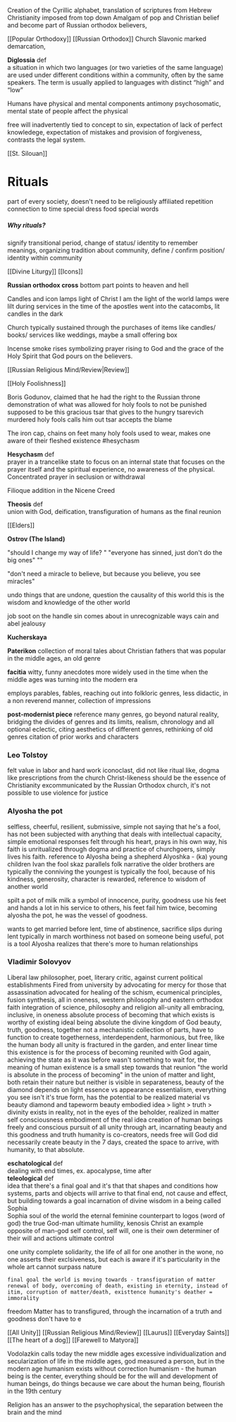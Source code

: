 
Creation of the Cyrillic alphabet, translation of scriptures from Hebrew
Christianity imposed from top down 
Amalgam of pop and Christian belief and become part of Russian orthodox believers, 

[[Popular Orthodoxy]]
[[Russian Orthodox]]
Church Slavonic 
marked demarcation, 

<div class="def">
<b>Diglossia</b>
<span class="cm-hashtag cm-hashtag-end cm-meta cm-tag-def">def</span>
<br>
a situation in which two languages (or two varieties of the same language) are used under different conditions within a community, often by the same speakers. The term is usually applied to languages with distinct “high” and “low”
 </div>


Humans have physical and mental components
antimony
psychosomatic, mental state of people affect the physical

free will inadvertently tied to concept to sin, expectation of lack of perfect knowledege, expectation of mistakes and provision of forgiveness, contrasts the legal system. 


[[St. Silouan]]
# Rituals
part of every society, doesn't need to be religiously affiliated
repetition
connection to time
special dress 
food 
special words

##### Why rituals?
signify transitional period, change of status/ identity
to remember meanings, organizing tradition
about community, define / confirm position/ identity within community

[[Divine Liturgy]]
[[Icons]]


**Russian orthodox cross**
bottom part points to heaven and hell


Candles and icon lamps
	light of Christ
	I am the light of the world
	lamps were lilt during services in the time of the apostles
		went into the catacombs, lit candles in the dark

Church typically sustained through the purchases of items like candles/ books/ services like weddings, maybe a small offering box

Incense
	smoke rises symbolizing prayer rising to God and the grace of the Holy Spirit that God pours on the believers.

[[Russian Religious Mind/Review|Review]]

[[Holy Foolishness]]

Boris Godunov, claimed that he had the right to the Russian throne
demonstration of what was allowed for holy fools to not be punished
supposed to be this gracious tsar that gives to the hungry
tsarevich murdered
holy fools calls him out
tsar accepts the blame

The iron cap, chains on feet
many holy fools used to wear, makes one aware of their fleshed existence
#hesychasm
<div class="def"><b>Hesychasm</b>
<span class="cm-hashtag cm-hashtag-end cm-meta cm-tag-def">def</span>
<br>
prayer in a trancelike state to focus on an internal state that focuses on the prayer itself and the spiritual experience, no awareness of the physical. Concentrated prayer in seclusion or withdrawal
</div>

Filioque
addition in the Nicene Creed

<div class="def"><b>Theosis</b>
<span class="cm-hashtag cm-hashtag-end cm-meta cm-tag-def">def</span>
<br>
union with God, deification, transfiguration of humans as the final reunion
</div>



[[Elders]]

**Ostrov (The Island)**

"should I change my way of life? "
"everyone has sinned, just don't do the big ones"
""

<div class='quote'>"don't need a miracle to believe, but because you believe, you see miracles"</div>

undo things that are undone, question the causality of this world
this is the wisdom and knowledge of the other world

job
soot on the handle
sin comes about in unrecognizable ways
cain and abel
jealousy



**Kucherskaya**

**Paterikon**
collection of moral tales about Christian fathers that was popular in the middle ages, an old genre

**facitia**
witty, funny anecdotes
more widely used in the time when the middle ages was turning into the modern era

employs parables, fables, reaching out into folkloric genres, less didactic, in a non reverend manner, collection of impressions

**post-modernist piece**
reference many genres, go beyond natural reality, bridging the divides of genres and its limits, realism, chronology and all optional
eclectic, citing aesthetics of different genres, rethinking of old genres
citation of prior works and characters


### Leo Tolstoy
felt value in labor and hard work
iconoclast, did not like ritual like, dogma like prescriptions from the church
Christ-likeness should be the essence of Christianity
excommunicated by the Russian Orthodox church, 
it's not possible to use violence for justice
### Alyosha the pot
selfless, cheerful, resilient, submissive, simple
not saying that he's a fool, has not been subjected with anything that deals with intellectual capacity, simple emotional responses felt through his heart, prays in his own way, his faith is unritualized through dogma and practice of churchgoers, simply lives his faith. 
reference to Alyosha being a shepherd
Alyoshka - (ka) young children
Ivan the fool skaz
parallels folk narrative
the older brothers are typically the conniving
the youngest is typically the fool, because of his kindness, generosity, character is rewarded, reference to wisdom of another world

spilt a pot of milk
milk a symbol of innocence, purity, goodness
use his feet and hands a lot in his service to others, his feet fail him twice, becoming alyosha the pot, he was the vessel of goodness. 

wants to get married before lent, time of abstinence, sacrifice
slips during lent
typically in march 
worthiness not based on someone being useful, pot is a tool
Alyosha realizes that there's more to human relationships


### Vladimir Solovyov
Liberal law philosopher, poet, literary critic, against current political establishments
Fired from university by advocating for mercy for those that assassination 
advocated for 
	healing of the schism, ecumenical principles, fusion
	synthesis, all in oneness, western philosophy and eastern orthodox faith
	integration of science, philosophy and religion 
all-unity
	all embracing, inclusive, in oneness 
		absolute process of becoming
			that which exists is worthy of existing
	ideal being 
	absolute
		the divine
		kingdom of God
		beauty, truth, goodness, together
	not a mechanistic collection of parts, have to function to create togetherness, interdependent, harmonious, but free, like the human body
	all unity is fractured in the garden, and enter linear time
		this existence is for the process of becoming reunited with God again, achieving the state as it was before
		wasn't something to wait for, the meaning of human existence is a small step towards that reunion
		"the world is absolute in the process of becoming"
	in the union of matter and light, both retain their nature but neither is visible in separateness, beauty of the diamond depends on light
essence vs appearance
	essentialism, everything you see isn't it's true form, has the potential to be realized
	material vs beauty
	diamond and tapeworm
beauty embodied idea > light > truth > divinity
	exists in reality, not in the eyes of the beholder, realized in matter
self consciousness
	embodiment of the real idea 
	creation of human beings
	freely and conscious pursuit of all unity
	through art, incarnating beauty and this goodness and truth
	humanity is co-creators, needs free will 
	God did necessarily create beauty in the 7 days, created the space to arrive, with humanity, to that absolute. 
<div class="def"><b>eschatological</b>
<span class="cm-hashtag cm-hashtag-end cm-meta cm-tag-def">def</span>
<br>dealing with end times, ex. apocalypse, time after
</div>

<div class="def"><b>teleological</b>
<span class="cm-hashtag cm-hashtag-end cm-meta cm-tag-def">def</span>
<br>
idea that there's a final goal and it's that that shapes and conditions how systems, parts and objects will arrive to that final end, not cause and effect, but building towards a goal
incarnation of divine wisdom in a being called Sophia 
</div>
Sophia
	soul of the world 
	the eternal feminine
	counterpart to logos (word of god)
the true God-man
	ultimate humility, kenosis
	Christ
	an example
	opposite of man-god
		self control, self will, one is their own determiner of their will and actions
		ultimate control



one unity
	complete solidarity, the life of all for one another in the wone, no one asserts their exclsiveness, but each is aware if it's particularity in the whole
	art cannot surpass nature

	final goal the world is moving towards - transfiguration of matter renewal of body, overcoming of death, existing in eternity, instead of itim, corruption of matter/death, existtence humanity's deather =
	immorality 

freedom 
Matter has to transfigured, through the incarnation of a truth and goodness don't have to e


[[All Unity]]
[[Russian Religious Mind/Review]]
[[Laurus]]
[[Everyday Saints]]
[[The heart of a dog]]
[[Farewell to Matyora]]

Vodolazkin calls today the new middle ages
	excessive individualization and secularization of life
	in the middle ages, god measured a person, but in the modern age humanism exists without correction
	humanism - the human being is the center, everything should be for the will and development of human beings, do things because we care about the human being, flourish in the 19th century 

Religion has an answer to the psychophysical, the separation between the brain and the mind